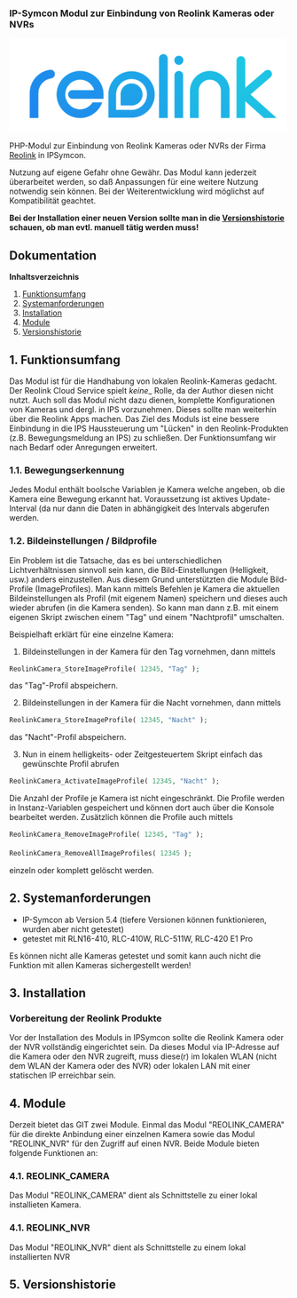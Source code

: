 ### IP-Symcon Modul zur Einbindung von Reolink Kameras oder NVRs

<img src="./imgs/Reolink%20Logo.png">

PHP-Modul zur Einbindung von Reolink Kameras oder NVRs der Firma [Reolink](http://www.reolink.com) in IPSymcon. 

Nutzung auf eigene Gefahr ohne Gewähr. Das Modul kann jederzeit überarbeitet werden, so daß Anpassungen für eine weitere Nutzung notwendig sein können. Bei der Weiterentwicklung wird möglichst auf Kompatibilität geachtet. 

**Bei der Installation einer neuen Version sollte man in die [Versionshistorie](#5-versionshistorie) schauen, ob man evtl. manuell tätig werden muss!**

## Dokumentation

**Inhaltsverzeichnis**

1. [Funktionsumfang](#1-funktionsumfang) 
2. [Systemanforderungen](#2-systemanforderungen)
3. [Installation](#3-installation)
4. [Module](#4-module)
4. [Versionshistorie](#5-versionshistorie)

## 1. Funktionsumfang

Das Modul ist für die Handhabung von lokalen Reolink-Kameras gedacht. Der Reolink Cloud Service spielt _keine__ Rolle, da der Author diesen nicht nutzt. Auch soll das Modul nicht dazu dienen, komplette Konfigurationen von Kameras und dergl. in IPS vorzunehmen. Dieses sollte man weiterhin über die Reolink Apps machen. 
Das Ziel des Moduls ist eine bessere Einbindung in die IPS Haussteuerung um "Lücken" in den Reolink-Produkten (z.B. Bewegungsmeldung an IPS) zu schließen. Der Funktionsumfang wir nach Bedarf oder Anregungen erweitert.

### 1.1. Bewegungserkennung
Jedes Modul enthält boolsche Variablen je Kamera welche angeben, ob die Kamera eine Bewegung erkannt hat. Voraussetzung ist aktives Update-Interval (da nur dann die Daten in abhängigkeit des Intervals abgerufen werden.

### 1.2. Bildeinstellungen / Bildprofile
Ein Problem ist die Tatsache, das es bei unterschiedlichen Lichtverhältnissen sinnvoll sein kann, die Bild-Einstellungen (Helligkeit, usw.) anders einzustellen. Aus diesem Grund unterstützten die Module Bild-Profile (ImageProfiles). Man kann mittels Befehlen je Kamera die aktuellen Bildeinstellungen als Profil (mit eigenem Namen) speichern und dieses auch wieder abrufen (in die Kamera senden). So kann man dann z.B. mit einem eigenen Skript zwischen einem "Tag" und einem "Nachtprofil" umschalten. 

Beispielhaft erklärt für eine einzelne Kamera:

1. Bildeinstellungen in der Kamera für den Tag vornehmen, dann mittels 
```php
ReolinkCamera_StoreImageProfile( 12345, "Tag" ); 
```
das "Tag"-Profil abspeichern.

2. Bildeinstellungen in der Kamera für die Nacht vornehmen, dann mittels 
```php
ReolinkCamera_StoreImageProfile( 12345, "Nacht" ); 
```
das "Nacht"-Profil abspeichern.

3. Nun in einem helligkeits- oder Zeitgesteuertem Skript einfach das gewünschte Profil abrufen
```php
ReolinkCamera_ActivateImageProfile( 12345, "Nacht" );
```

Die Anzahl der Profile je Kamera ist nicht eingeschränkt. Die Profile werden in Instanz-Variablen gespeichert und können dort auch über die Konsole bearbeitet werden. Zusätzlich können die Profile auch mittels
```php
ReolinkCamera_RemoveImageProfile( 12345, "Tag" );

ReolinkCamera_RemoveAllImageProfiles( 12345 );
```
einzeln oder komplett gelöscht werden.

## 2. Systemanforderungen
- IP-Symcon ab Version 5.4 (tiefere Versionen können funktionieren, wurden aber nicht getestet)
- getestet mit RLN16-410, RLC-410W, RLC-511W, RLC-420 E1 Pro 

Es können nicht alle Kameras getestet und somit kann auch nicht die Funktion mit allen Kameras sichergestellt werden!

## 3. Installation

### Vorbereitung der Reolink Produkte
Vor der Installation des Moduls in IPSymcon sollte die Reolink Kamera oder der NVR vollständig eingerichtet sein. Da dieses Modul via IP-Adresse auf die Kamera oder den NVR zugreift, muss diese(r) im lokalen WLAN (nicht dem WLAN der Kamera oder des NVR) oder lokalen LAN mit einer statischen IP erreichbar sein.

## 4. Module
Derzeit bietet das GIT zwei Module. Einmal das Modul "REOLINK_CAMERA" für die direkte Anbindung einer einzelnen Kamera sowie das Modul "REOLINK_NVR" für den Zugriff auf einen NVR. Beide Module bieten folgende Funktionen an:

### 4.1. REOLINK_CAMERA
Das Modul "REOLINK_CAMERA" dient als Schnittstelle zu einer lokal installieten Kamera. 

### 4.1. REOLINK_NVR
Das Modul "REOLINK_NVR" dient als Schnittstelle zu einem lokal installierten NVR

## 5. Versionshistorie
